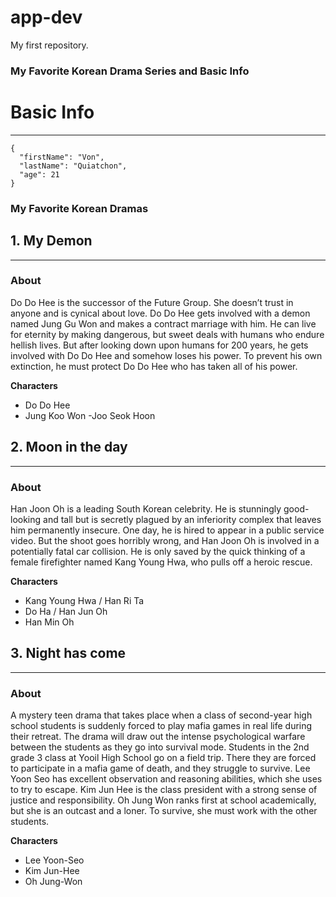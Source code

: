 # app-dev
My first repository.

### **My Favorite Korean Drama Series and Basic Info**
 # **Basic Info**
---
```
{
  "firstName": "Von",
  "lastName": "Quiatchon",
  "age": 21
}
```

### My Favorite Korean Dramas
## 1. My Demon

---
### **About**
<dl>Do Do Hee is the successor of the Future Group. She doesn’t trust in anyone and is cynical about love. Do Do Hee gets involved with a demon named Jung Gu Won and makes a contract marriage with him. He can live for eternity by making dangerous, but sweet deals with humans who endure hellish lives. But after looking down upon humans for 200 years, he gets involved with Do Do Hee and somehow loses his power. To prevent his own extinction, he must protect Do Do Hee who has taken all of his power.</dl>

**Characters**
- Do Do Hee
- Jung Koo Won
-Joo Seok Hoon



## 2. Moon in the day

---
### **About** 
 <dl>Han Joon Oh is a leading South Korean celebrity. He is stunningly good-looking and tall but is secretly plagued by an inferiority complex that leaves him permanently insecure. One day, he is hired to appear in a public service video. But the shoot goes horribly wrong, and Han Joon Oh is involved in a potentially fatal car collision. He is only saved by the quick thinking of a female firefighter named Kang Young Hwa, who pulls off a heroic rescue.</dl>
 
**Characters**
- Kang Young Hwa / Han Ri Ta
- Do Ha / Han Jun Oh
- Han Min Oh


## 3. Night has come

---
### **About** 
<dl>A mystery teen drama that takes place when a class of second-year high school students is suddenly forced to play mafia games in real life during their retreat. The drama will draw out the intense psychological warfare between the students as they go into survival mode. Students in the 2nd grade 3 class at Yooil High School go on a field trip. There they are forced to participate in a mafia game of death, and they struggle to survive. Lee Yoon Seo has excellent observation and reasoning abilities, which she uses to try to escape. Kim Jun Hee is the class president with a strong sense of justice and responsibility. Oh Jung Won ranks first at school academically, but she is an outcast and a loner. To survive, she must work with the other students.</dl>

**Characters**
- Lee Yoon-Seo
- Kim Jun-Hee	
- Oh Jung-Won
